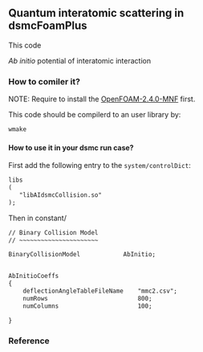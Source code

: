 ## Quantum interatomic scattering in dsmcFoamPlus

This code 


_Ab initio_ potential of interatomic interaction


### How to comiler it?

NOTE: Require to install the [OpenFOAM-2.4.0-MNF](https://github.com/MicroNanoFlows/OpenFOAM-2.4.0-MNF) first.

This code should be compilerd to an user library by:

```bash
wmake
```

#### How to use it in your dsmc run case?

First add the following entry to the `system/controlDict`:

```txt
libs
(
   "libAIdsmcCollision.so"
);
```

Then in constant/



``` txt
// Binary Collision Model
// ~~~~~~~~~~~~~~~~~~~~~~

BinaryCollisionModel            AbInitio;


AbInitioCoeffs
{
    deflectionAngleTableFileName    "mmc2.csv";
    numRows                         800;
    numColumns                      100;

}
```




### Reference

